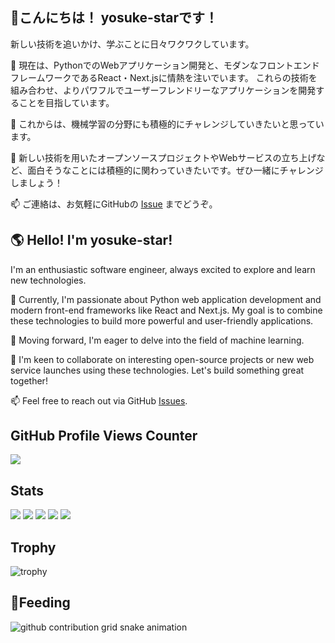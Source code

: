 ## 🙋こんにちは！ yosuke-starです！ 
新しい技術を追いかけ、学ぶことに日々ワクワクしています。

🔭 現在は、PythonでのWebアプリケーション開発と、モダンなフロントエンドフレームワークであるReact・Next.jsに情熱を注いでいます。
これらの技術を組み合わせ、よりパワフルでユーザーフレンドリーなアプリケーションを開発することを目指しています。

🌱 これからは、機械学習の分野にも積極的にチャレンジしていきたいと思っています。

👯 新しい技術を用いたオープンソースプロジェクトやWebサービスの立ち上げなど、面白そうなことには積極的に関わっていきたいです。ぜひ一緒にチャレンジしましょう！

📫 ご連絡は、お気軽にGitHubの [Issue](https://github.com/yosuke-star/yosuke-star/issues) までどうぞ。

## 🌎 Hello! I'm yosuke-star!
I'm an enthusiastic software engineer, always excited to explore and learn new technologies.

🔭 Currently, I'm passionate about Python web application development and modern front-end frameworks like React and Next.js. My goal is to combine these technologies to build more powerful and user-friendly applications.

🌱 Moving forward, I'm eager to delve into the field of machine learning.

👯 I'm keen to collaborate on interesting open-source projects or new web service launches using these technologies. Let's build something great together!

📫 Feel free to reach out via GitHub [Issues](https://github.com/yosuke-star/yosuke-star/issues).

## GitHub Profile Views Counter
![](https://komarev.com/ghpvc/?username=yosuke-star)

## Stats
![](http://github-profile-summary-cards.vercel.app/api/cards/profile-details?username=yosuke-star&theme=dracula)
![](http://github-profile-summary-cards.vercel.app/api/cards/repos-per-language?username=yosuke-star&theme=dracula)
![](http://github-profile-summary-cards.vercel.app/api/cards/most-commit-language?username=yosuke-star&theme=dracula)
![](http://github-profile-summary-cards.vercel.app/api/cards/stats?username=yosuke-star&theme=dracula)
![](http://github-profile-summary-cards.vercel.app/api/cards/productive-time?username=yosuke-star&theme=dracula&utcOffset=9)

## Trophy
![trophy](https://github-profile-trophy.vercel.app/?username=yosuke-star&theme=dracula)

## 🐍Feeding 
<picture>
  <source media="(prefers-color-scheme: dark)" srcset="https://raw.githubusercontent.com/{github_user_name}/{yosuke-star}/output/github-contribution-grid-snake-dark.svg">
  <source media="(prefers-color-scheme: light)" srcset="https://raw.githubusercontent.com/{github_user_name}/{yosuke-star}/output/github-contribution-grid-snake.svg">
  <img alt="github contribution grid snake animation" src="https://raw.githubusercontent.com/{github_user_name}/{yosuke-star}/output/github-contribution-grid-snake.svg">
</picture>

